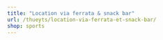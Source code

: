 ```yaml
---
title: "Location via ferrata & snack bar"
url: /thueyts/location-via-ferrata-et-snack-bar/
shop: sports
---
```

